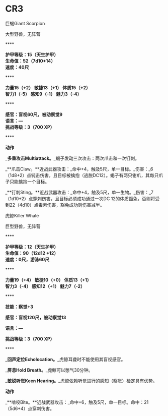 # CR3

巨蝎Giant Scorpion

大型野兽，无阵营

&#x20;****&#x20;

**护甲等级：15（天生护甲）**\
**生命值：52（7d10+14）**\
**速度：40尺**

&#x20;****&#x20;

**力量15（+2）     敏捷13（+1）     体质15（+2）**\
**智力1（-5）       感知9（-1）       魅力3（-4）**

&#x20;****&#x20;

**感官：盲视60尺，被动察觉9**\
**语言：—**\
**挑战等级：3（700 XP）**

&#x20;****&#x20;

**动作**

&#x20; _**多重攻击Multiattack。**_蝎子发动三次攻击：两次爪击和一次钉刺。

&#x20; _**爪击Claw。**近战武器攻击：_命中+4，触及5尺，单一目标。_伤害：_6（1d8+2）点钝击伤害，且目标被擒抱（逃脱DC12）。蝎子有两只钳爪，其每只爪子只能擒抱一个目标。

&#x20; _**钉刺Sting。**近战武器攻击：_命中+4，触及5尺，单一生物。_伤害：_7（1d10+2）点穿刺伤害，且目标必须成功通过一次DC 12的体质豁免，否则将受到22（4d10）点毒素伤害，豁免成功则伤害减半。

&#x20;

虎鲸Killer Whale

巨型野兽，无阵营

&#x20;****&#x20;

**护甲等级：12（天生护甲）**\
**生命值：90（12d12 +12）**\
**速度：0尺，游泳60尺**

&#x20;****&#x20;

**力量19（+4）     敏捷10（+0）     体质13（+1）**\
**智力3（-4）       感知12（+1）     魅力7（-2）**

&#x20;****&#x20;

**技能：察觉+3**

**感官：盲视120尺，被动察觉13**

**语言：—**

**挑战等级：3（700 XP）**

&#x20;****&#x20;

&#x20; _**回声定位Echolocation。**_虎鲸耳聋时不能使用其盲视感官。

&#x20; _**屏息Hold Breath。**_虎鲸可以憋气30分钟。

&#x20; _**敏锐听觉Keen Hearing。**_虎鲸依赖听觉进行的感知（察觉）检定具有优势。

**动作**

&#x20; _**啃咬Bite。**近战武器攻击：_命中+6，触及5尺，单一目标。命中：21（5d6+4）点穿刺伤害。
